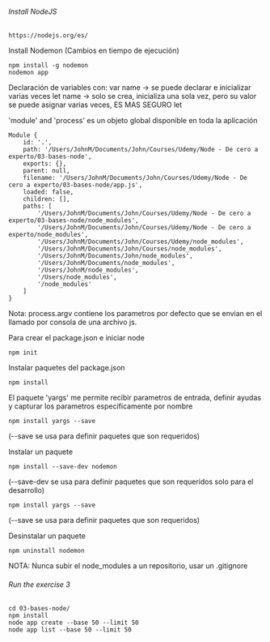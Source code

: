 ###### Install NodeJS
    https://nodejs.org/es/

Install Nodemon (Cambios en tiempo de ejecución)
```
npm install -g nodemon
nodemon app
```

Declaración de variables con:
var name -> se puede declarar e inicializar varias veces
let name -> solo se crea, inicializa una sola vez, pero su valor se puede asignar varias veces, ES MAS SEGURO let

'module' and 'process' es un objeto global disponible en toda la aplicación
```
Module {
    id: '.',
    path: '/Users/JohnM/Documents/John/Courses/Udemy/Node - De cero a experto/03-bases-node',
    exports: {},
    parent: null,
    filename: '/Users/JohnM/Documents/John/Courses/Udemy/Node - De cero a experto/03-bases-node/app.js',
    loaded: false,
    children: [],
    paths: [
        '/Users/JohnM/Documents/John/Courses/Udemy/Node - De cero a experto/03-bases-node/node_modules',
        '/Users/JohnM/Documents/John/Courses/Udemy/Node - De cero a experto/node_modules',
        '/Users/JohnM/Documents/John/Courses/Udemy/node_modules',
        '/Users/JohnM/Documents/John/Courses/node_modules',
        '/Users/JohnM/Documents/John/node_modules',
        '/Users/JohnM/Documents/node_modules',
        '/Users/JohnM/node_modules',
        '/Users/node_modules',
        '/node_modules'
    ]
}
```

Nota: process.argv contiene los parametros por defecto que se envian en el llamado por consola de una archivo js.

Para crear el package.json e iniciar node
```
npm init
```

Instalar paquetes del package.json
```
npm install
```

El paquete 'yargs' me permite recibir parametros de entrada, definir ayudas y capturar los parametros especificamente por nombre
```
npm install yargs --save
``` 
(--save se usa para definir paquetes que son requeridos)

Instalar un paquete
```
npm install --save-dev nodemon
``` 
(--save-dev se usa para definir paquetes que son requeridos solo para el desarrollo)
```
npm install yargs --save
``` 
(--save se usa para definir paquetes que son requeridos)

Desinstalar un paquete
```
npm uninstall nodemon
```

NOTA: Nunca subir el node_modules a un repositorio, usar un .gitignore

###### Run the exercise 3
```
cd 03-bases-node/
npm install
node app create --base 50 --limit 50
node app list --base 50 --limit 50
```